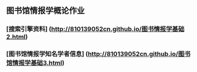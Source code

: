 ##  图书馆情报学概论作业

### [搜索引擎资料] (http://810139052cn.github.io/图书情报学基础2.html)

### [图书馆情报学知名学者信息] (http://810139052cn.github.io/图书馆情报学基础3.html)


